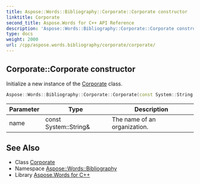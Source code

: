 ```yaml
---
title: Aspose::Words::Bibliography::Corporate::Corporate constructor
linktitle: Corporate
second_title: Aspose.Words for C++ API Reference
description: 'Aspose::Words::Bibliography::Corporate::Corporate constructor. Initialize a new instance of the Corporate class in C++.'
type: docs
weight: 2000
url: /cpp/aspose.words.bibliography/corporate/corporate/
---
```

## Corporate::Corporate constructor


Initialize a new instance of the [Corporate](../) class.

```cpp
Aspose::Words::Bibliography::Corporate::Corporate(const System::String &name)
```


| Parameter | Type | Description |
| --- | --- | --- |
| name | const System::String\& | The name of an organization. |

## See Also

* Class [Corporate](../)
* Namespace [Aspose::Words::Bibliography](../../)
* Library [Aspose.Words for C++](../../../)
